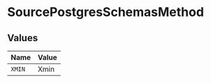 # SourcePostgresSchemasMethod


## Values

| Name   | Value  |
| ------ | ------ |
| `XMIN` | Xmin   |